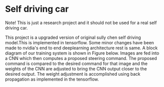 # Self driving car
Note! This is just a research project and it should not be used for a real self driving car.

This project is a upgraded version of original sully chen self driving model.This is implemented in tensorflow. Some minor changes have been made to nvidia's end to end deeplearning architecture rest is same. A block diagram of our training system is shown in Figure below.  Images are fed into a CNN which then computes a proposed steering command.  The proposed command is compared to the desired command for that image and the weights of the CNN are adjusted to bring the CNN output closer to the desired output. The weight adjustment is accomplished using back propagation as implemented in the tensorflow.
